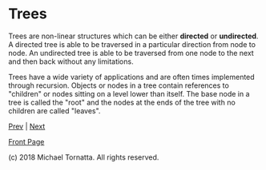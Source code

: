 # Trees

Trees are non-linear structures which can be either **directed** or **undirected**. A directed tree is able to be traversed in a particular direction from node to node. An undirected tree is able to be traversed from one node to the next and then back without any limitations.

Trees have a wide variety of applications and are often times implemented through recursion. Objects or nodes in a tree contain references to "children" or nodes sitting on a level lower than itself. The base node in a tree is called the "root" and the nodes at the ends of the tree with no children are called "leaves".

[Prev](hash_table.md) | [Next](bst.md)

[Front Page](README.md)

(c) 2018 Michael Tornatta. All rights reserved.
